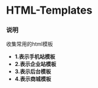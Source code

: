 # HTML-Templates

### 说明

收集常用的html模板

* **1.表示手机站模板**
* **2.表示企业站模板**
* **3.表示后台模板**
* **4.表示商城模板**